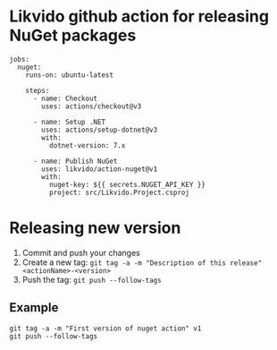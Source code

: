 # Likvido github action for releasing NuGet packages

```
jobs:
  nuget:
    runs-on: ubuntu-latest

    steps:
      - name: Checkout
        uses: actions/checkout@v3

      - name: Setup .NET
        uses: actions/setup-dotnet@v3
        with:
          dotnet-version: 7.x

      - name: Publish NuGet
        uses: likvido/action-nuget@v1
        with:
          nuget-key: ${{ secrets.NUGET_API_KEY }}
          project: src/Likvido.Project.csproj
```


# Releasing new version

1. Commit and push your changes
2. Create a new tag: `git tag -a -m "Description of this release" <actionName>-<version>`
3. Push the tag: `git push --follow-tags`

## Example

```
git tag -a -m "First version of nuget action" v1
git push --follow-tags
```
